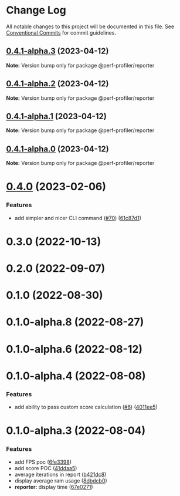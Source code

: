 # Change Log

All notable changes to this project will be documented in this file.
See [Conventional Commits](https://conventionalcommits.org) for commit guidelines.

## [0.4.1-alpha.3](https://github.com/bamlab/android-performance-profiler/compare/@perf-profiler/reporter@0.4.0...@perf-profiler/reporter@0.4.1-alpha.3) (2023-04-12)

**Note:** Version bump only for package @perf-profiler/reporter

## [0.4.1-alpha.2](https://github.com/bamlab/android-performance-profiler/compare/@perf-profiler/reporter@0.4.0...@perf-profiler/reporter@0.4.1-alpha.2) (2023-04-12)

**Note:** Version bump only for package @perf-profiler/reporter

## [0.4.1-alpha.1](https://github.com/bamlab/android-performance-profiler/compare/@perf-profiler/reporter@0.4.0...@perf-profiler/reporter@0.4.1-alpha.1) (2023-04-12)

**Note:** Version bump only for package @perf-profiler/reporter

## [0.4.1-alpha.0](https://github.com/bamlab/android-performance-profiler/compare/@perf-profiler/reporter@0.4.0...@perf-profiler/reporter@0.4.1-alpha.0) (2023-04-12)

**Note:** Version bump only for package @perf-profiler/reporter

# [0.4.0](https://github.com/bamlab/android-performance-profiler/compare/@perf-profiler/reporter@0.3.0...@perf-profiler/reporter@0.4.0) (2023-02-06)

### Features

- add simpler and nicer CLI command ([#70](https://github.com/bamlab/android-performance-profiler/issues/70)) ([61c87d1](https://github.com/bamlab/android-performance-profiler/commit/61c87d1ee24581bd24b91c9f94d16029ed78cdb6))

# 0.3.0 (2022-10-13)

# 0.2.0 (2022-09-07)

# 0.1.0 (2022-08-30)

# 0.1.0-alpha.8 (2022-08-27)

# 0.1.0-alpha.6 (2022-08-12)

# 0.1.0-alpha.4 (2022-08-08)

### Features

- add ability to pass custom score calculation ([#6](https://github.com/bamlab/android-performance-profiler/issues/6)) ([4011ee5](https://github.com/bamlab/android-performance-profiler/commit/4011ee59dfd1b51530974cfaea6a60873e5699fc))

# 0.1.0-alpha.3 (2022-08-04)

### Features

- add FPS poc ([6fe3398](https://github.com/bamlab/android-performance-profiler/commit/6fe33981db9cfd45bae8d9db7973cff7286d394c))
- add score POC ([41ddaa5](https://github.com/bamlab/android-performance-profiler/commit/41ddaa5d9c4f8fb3dfd7b14315b4c9218e267196))
- average iterations in report ([b421dc8](https://github.com/bamlab/android-performance-profiler/commit/b421dc8b0fe4a937988906c947d648f1ecae2c69))
- display average ram usage ([8dbdcb0](https://github.com/bamlab/android-performance-profiler/commit/8dbdcb0189fb3202a21f65043ffce93a4e37da93))
- **reporter:** display time ([67e0271](https://github.com/bamlab/android-performance-profiler/commit/67e0271870ba1d04e289e486794e1389b4f86c7b))
